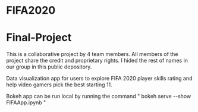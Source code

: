 # FIFA2020

# Final-Project

This is a collaborative project by 4 team members. All members of the project share the credit and proprietary rights. 
I hided the rest of names in our group in this public depository.

Data visualization app for users to explore FIFA 2020 player skills rating and help video gamers pick the best starting 11.

Bokeh app can be run local by running the command
" bokeh serve --show FIFAApp.ipynb "
